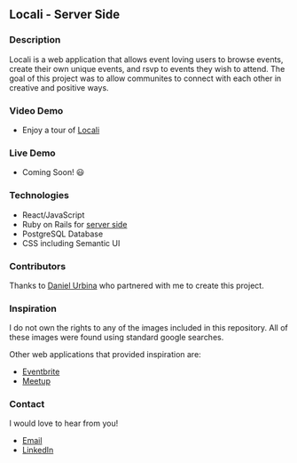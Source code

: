## Locali - Server Side
### Description
Locali is a web application that allows event loving users to browse events, create their own unique events, and rsvp to events they wish to attend.
The goal of this project was to allow communites to connect with each other in creative and positive ways. 


### Video Demo
- Enjoy a tour of [Locali](https://youtu.be/i3ApHHEiH8E) 


### Live Demo
- Coming Soon! 😃 


### Technologies
- React/JavaScript
- Ruby on Rails for [server side](https://github.com/KelsBecker/locali-backend)
- PostgreSQL Database
- CSS including Semantic UI

### Contributors
Thanks to [Daniel Urbina](https://github.com/danielxurbina) who partnered with me to create this project.


### Inspiration
I do not own the rights to any of the images included in this repository. All of these images were found using standard google searches. 

Other web applications that provided inspiration are:
- [Eventbrite](https://www.eventbrite.com/)
- [Meetup](https://www.meetup.com/)


### Contact
I would love to hear from you!
- [Email](kelly.lynn.becker@gmail.com)
- [LinkedIn](https://www.linkedin.com/in/kelly-lynn-becker/)
